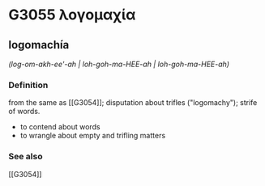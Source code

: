 # G3055 λογομαχία

## logomachía

_(log-om-akh-ee'-ah | loh-goh-ma-HEE-ah | loh-goh-ma-HEE-ah)_

### Definition

from the same as [[G3054]]; disputation about trifles ("logomachy"); strife of words.

- to contend about words
- to wrangle about empty and trifling matters

### See also

[[G3054]]

